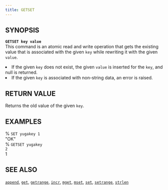 ```yaml
---
title: GETSET
---
```


## SYNOPSIS
<code><b>GETSET key value</b></code><br>
This command is an atomic read and write operation that gets the existing value that is associated with the given <code>key</code> while rewriting it with the given <code>value</code>.

<li>If the given <code>key</code> does not exist, the given <code>value</code> is inserted for the <code>key</code>, and null is returned.</li>
<li>If the given <code>key</code> is associated with non-string data, an error is raised.</li>

## RETURN VALUE
Returns the old value of the given <code>key</code>.

## EXAMPLES
% <code>SET yugakey 1</code><br>
"OK"<br>
% <code>GETSET yugakey 2</code><br>
1<br>

## SEE ALSO
[`append`](/yql/redis/append/), [`get`](/yql/redis/get/), [`getrange`](/yql/redis/getrange/), [`incr`](/yql/redis/incr/), [`mget`](/yql/redis/mget/), [`mset`](/yql/redis/mset/), [`set`](/yql/redis/set/), [`setrange`](/yql/redis/setrange/), [`strlen`](/yql/redis/strlen/)